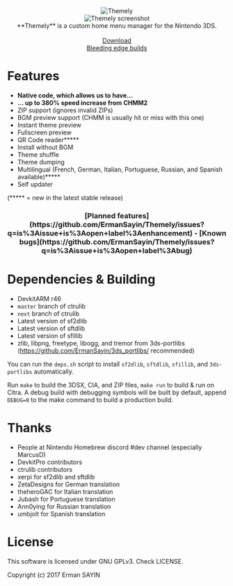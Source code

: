 <div align="center"><img src="https://github.com/ErmanSayin/Themely/raw/master/meta/banner_3ds.png" alt="Themely"/><br/>
<img src="https://3dsthem.es/app/screenshot.png" alt="Themely screenshot"/><br/>
**Themely** is a custom home menu manager for the Nintendo 3DS.<br/><br/>
<a href="https://github.com/ErmanSayin/Themely/releases/latest">Download</a><br/>
<a href="https://3dsthem.es/app">Bleeding edge builds</a></div>

# Features
- **Native code, which allows us to have...**
- **... up to 380% speed increase from CHMM2**
- ZIP support (ignores invalid ZIPs)
- BGM preview support (CHMM is usually hit or miss with this one)
- Instant theme preview
- Fullscreen preview
- QR Code reader*****
- Install without BGM
- Theme shuffle
- Theme dumping
- Multilingual (French, German, Italian, Portuguese, Russian, and Spanish available)*****
- Self updater

(***** = new in the latest stable release)

<h3 align="center">
[Planned features](https://github.com/ErmanSayin/Themely/issues?q=is%3Aissue+is%3Aopen+label%3Aenhancement) - [Known bugs](https://github.com/ErmanSayin/Themely/issues?q=is%3Aissue+is%3Aopen+label%3Abug)
</h3>

# Dependencies & Building
- DevkitARM r46
- `master` branch of ctrulib
- `next` branch of ctrulib
- Latest version of sf2dlib
- Latest version of sftdlib
- Latest version of sfillib
- zlib, libpng, freetype, libogg, and tremor from 3ds-portlibs (https://github.com/ErmanSayin/3ds_portlibs/ recommended)

You can run the `deps.sh` script to install `sf2dlib`, `sftdlib`, `sfillib`, and `3ds-portlibs` automatically.

Run `make` to build the 3DSX, CIA, and ZIP files,  `make run` to build & run on Citra. A debug build with debugging symbols will be built by default, append `DEBUG=0` to the make command to build a production build.

# Thanks
- People at Nintendo Homebrew discord #dev channel (especially MarcusD)
- DevkitPro contributors
- ctrulib contributors
- xerpi for sf2dlib and sftdlib
- ZetaDesigns for German translation
- theheroGAC for Italian translation
- Jubash for Portuguese translation
- Ann0ying for Russian translation
- umbjolt for Spanish translation

# License
This software is licensed under GNU GPLv3. Check LICENSE.

Copyright (c) 2017 Erman SAYIN
